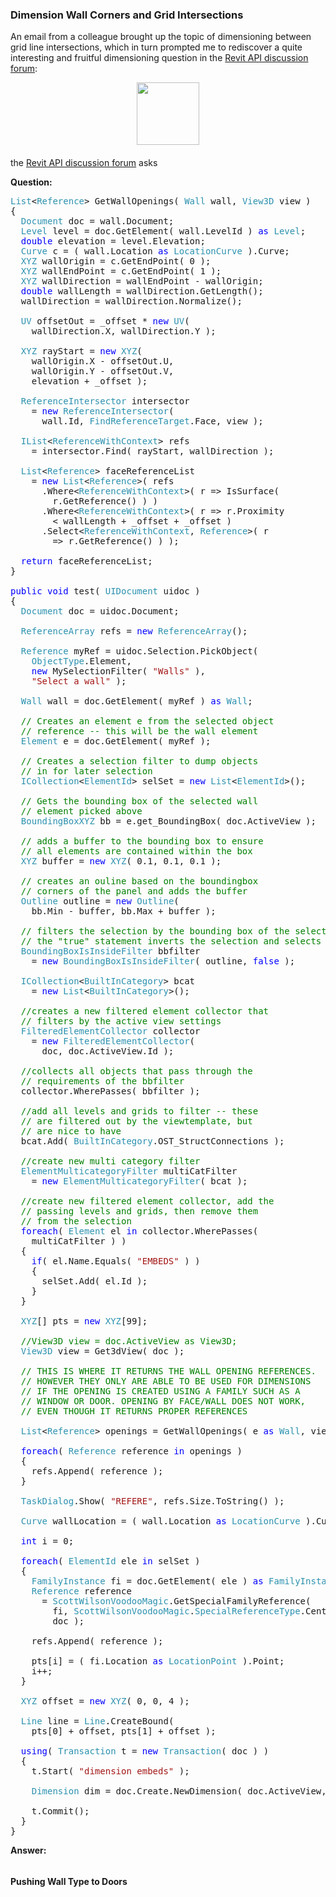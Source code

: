 <head>
<meta http-equiv="Content-Type" content="text/html; charset=utf-8">
<link rel="stylesheet" type="text/css" href="bc.css">
<script src="https://cdn.rawgit.com/google/code-prettify/master/loader/run_prettify.js" type="text/javascript"></script>
</head>

<!---


 in the #RevitAPI @AutodeskForge @AutodeskRevit #bim #DynamoBim #ForgeDevCon 

&ndash; 
...

-->

### Dimension Wall Corners and Grid Intersections

An email from a colleague brought up the topic of dimensioning between grid line intersections, which in turn prompted me to rediscover a quite interesting and fruitful dimensioning question in 
the [Revit API discussion forum](http://forums.autodesk.com/t5/revit-api-forum/bd-p/160):



<center>
<img src="img/.png" alt="" width="100">
</center>

#### <a name="2"></a> 

the [Revit API discussion forum](http://forums.autodesk.com/t5/revit-api-forum/bd-p/160) asks 

**Question:** 

<pre class="code">
<span style="color:#2b91af;">List</span>&lt;<span style="color:#2b91af;">Reference</span>&gt;&nbsp;GetWallOpenings(&nbsp;<span style="color:#2b91af;">Wall</span>&nbsp;wall,&nbsp;<span style="color:#2b91af;">View3D</span>&nbsp;view&nbsp;)
{
&nbsp;&nbsp;<span style="color:#2b91af;">Document</span>&nbsp;doc&nbsp;=&nbsp;wall.Document;
&nbsp;&nbsp;<span style="color:#2b91af;">Level</span>&nbsp;level&nbsp;=&nbsp;doc.GetElement(&nbsp;wall.LevelId&nbsp;)&nbsp;<span style="color:blue;">as</span>&nbsp;<span style="color:#2b91af;">Level</span>;
&nbsp;&nbsp;<span style="color:blue;">double</span>&nbsp;elevation&nbsp;=&nbsp;level.Elevation;
&nbsp;&nbsp;<span style="color:#2b91af;">Curve</span>&nbsp;c&nbsp;=&nbsp;(&nbsp;wall.Location&nbsp;<span style="color:blue;">as</span>&nbsp;<span style="color:#2b91af;">LocationCurve</span>&nbsp;).Curve;
&nbsp;&nbsp;<span style="color:#2b91af;">XYZ</span>&nbsp;wallOrigin&nbsp;=&nbsp;c.GetEndPoint(&nbsp;0&nbsp;);
&nbsp;&nbsp;<span style="color:#2b91af;">XYZ</span>&nbsp;wallEndPoint&nbsp;=&nbsp;c.GetEndPoint(&nbsp;1&nbsp;);
&nbsp;&nbsp;<span style="color:#2b91af;">XYZ</span>&nbsp;wallDirection&nbsp;=&nbsp;wallEndPoint&nbsp;-&nbsp;wallOrigin;
&nbsp;&nbsp;<span style="color:blue;">double</span>&nbsp;wallLength&nbsp;=&nbsp;wallDirection.GetLength();
&nbsp;&nbsp;wallDirection&nbsp;=&nbsp;wallDirection.Normalize();
 
&nbsp;&nbsp;<span style="color:#2b91af;">UV</span>&nbsp;offsetOut&nbsp;=&nbsp;_offset&nbsp;*&nbsp;<span style="color:blue;">new</span>&nbsp;<span style="color:#2b91af;">UV</span>(&nbsp;
&nbsp;&nbsp;&nbsp;&nbsp;wallDirection.X,&nbsp;wallDirection.Y&nbsp;);
 
&nbsp;&nbsp;<span style="color:#2b91af;">XYZ</span>&nbsp;rayStart&nbsp;=&nbsp;<span style="color:blue;">new</span>&nbsp;<span style="color:#2b91af;">XYZ</span>(&nbsp;
&nbsp;&nbsp;&nbsp;&nbsp;wallOrigin.X&nbsp;-&nbsp;offsetOut.U,&nbsp;
&nbsp;&nbsp;&nbsp;&nbsp;wallOrigin.Y&nbsp;-&nbsp;offsetOut.V,&nbsp;
&nbsp;&nbsp;&nbsp;&nbsp;elevation&nbsp;+&nbsp;_offset&nbsp;);
 
&nbsp;&nbsp;<span style="color:#2b91af;">ReferenceIntersector</span>&nbsp;intersector&nbsp;
&nbsp;&nbsp;&nbsp;&nbsp;=&nbsp;<span style="color:blue;">new</span>&nbsp;<span style="color:#2b91af;">ReferenceIntersector</span>(&nbsp;
&nbsp;&nbsp;&nbsp;&nbsp;&nbsp;&nbsp;wall.Id,&nbsp;<span style="color:#2b91af;">FindReferenceTarget</span>.Face,&nbsp;view&nbsp;);
 
&nbsp;&nbsp;<span style="color:#2b91af;">IList</span>&lt;<span style="color:#2b91af;">ReferenceWithContext</span>&gt;&nbsp;refs&nbsp;
&nbsp;&nbsp;&nbsp;&nbsp;=&nbsp;intersector.Find(&nbsp;rayStart,&nbsp;wallDirection&nbsp;);
 
&nbsp;&nbsp;<span style="color:#2b91af;">List</span>&lt;<span style="color:#2b91af;">Reference</span>&gt;&nbsp;faceReferenceList&nbsp;
&nbsp;&nbsp;&nbsp;&nbsp;=&nbsp;<span style="color:blue;">new</span>&nbsp;<span style="color:#2b91af;">List</span>&lt;<span style="color:#2b91af;">Reference</span>&gt;(&nbsp;refs
&nbsp;&nbsp;&nbsp;&nbsp;&nbsp;&nbsp;.Where&lt;<span style="color:#2b91af;">ReferenceWithContext</span>&gt;(&nbsp;r&nbsp;=&gt;&nbsp;IsSurface(
&nbsp;&nbsp;&nbsp;&nbsp;&nbsp;&nbsp;&nbsp;&nbsp;r.GetReference()&nbsp;)&nbsp;)
&nbsp;&nbsp;&nbsp;&nbsp;&nbsp;&nbsp;.Where&lt;<span style="color:#2b91af;">ReferenceWithContext</span>&gt;(&nbsp;r&nbsp;=&gt;&nbsp;r.Proximity
&nbsp;&nbsp;&nbsp;&nbsp;&nbsp;&nbsp;&nbsp;&nbsp;&lt;&nbsp;wallLength&nbsp;+&nbsp;_offset&nbsp;+&nbsp;_offset&nbsp;)
&nbsp;&nbsp;&nbsp;&nbsp;&nbsp;&nbsp;.Select&lt;<span style="color:#2b91af;">ReferenceWithContext</span>,&nbsp;<span style="color:#2b91af;">Reference</span>&gt;(&nbsp;r
&nbsp;&nbsp;&nbsp;&nbsp;&nbsp;&nbsp;&nbsp;&nbsp;=&gt;&nbsp;r.GetReference()&nbsp;)&nbsp;);
 
&nbsp;&nbsp;<span style="color:blue;">return</span>&nbsp;faceReferenceList;
}
 
<span style="color:blue;">public</span>&nbsp;<span style="color:blue;">void</span>&nbsp;test(&nbsp;<span style="color:#2b91af;">UIDocument</span>&nbsp;uidoc&nbsp;)
{
&nbsp;&nbsp;<span style="color:#2b91af;">Document</span>&nbsp;doc&nbsp;=&nbsp;uidoc.Document;
 
&nbsp;&nbsp;<span style="color:#2b91af;">ReferenceArray</span>&nbsp;refs&nbsp;=&nbsp;<span style="color:blue;">new</span>&nbsp;<span style="color:#2b91af;">ReferenceArray</span>();
 
&nbsp;&nbsp;<span style="color:#2b91af;">Reference</span>&nbsp;myRef&nbsp;=&nbsp;uidoc.Selection.PickObject(&nbsp;
&nbsp;&nbsp;&nbsp;&nbsp;<span style="color:#2b91af;">ObjectType</span>.Element,&nbsp;
&nbsp;&nbsp;&nbsp;&nbsp;<span style="color:blue;">new</span>&nbsp;MySelectionFilter(&nbsp;<span style="color:#a31515;">&quot;Walls&quot;</span>&nbsp;),&nbsp;
&nbsp;&nbsp;&nbsp;&nbsp;<span style="color:#a31515;">&quot;Select&nbsp;a&nbsp;wall&quot;</span>&nbsp;);
 
&nbsp;&nbsp;<span style="color:#2b91af;">Wall</span>&nbsp;wall&nbsp;=&nbsp;doc.GetElement(&nbsp;myRef&nbsp;)&nbsp;<span style="color:blue;">as</span>&nbsp;<span style="color:#2b91af;">Wall</span>;
 
&nbsp;&nbsp;<span style="color:green;">//&nbsp;Creates&nbsp;an&nbsp;element&nbsp;e&nbsp;from&nbsp;the&nbsp;selected&nbsp;object&nbsp;</span>
&nbsp;&nbsp;<span style="color:green;">//&nbsp;reference&nbsp;--&nbsp;this&nbsp;will&nbsp;be&nbsp;the&nbsp;wall&nbsp;element</span>
&nbsp;&nbsp;<span style="color:#2b91af;">Element</span>&nbsp;e&nbsp;=&nbsp;doc.GetElement(&nbsp;myRef&nbsp;);
 
&nbsp;&nbsp;<span style="color:green;">//&nbsp;Creates&nbsp;a&nbsp;selection&nbsp;filter&nbsp;to&nbsp;dump&nbsp;objects&nbsp;</span>
&nbsp;&nbsp;<span style="color:green;">//&nbsp;in&nbsp;for&nbsp;later&nbsp;selection</span>
&nbsp;&nbsp;<span style="color:#2b91af;">ICollection</span>&lt;<span style="color:#2b91af;">ElementId</span>&gt;&nbsp;selSet&nbsp;=&nbsp;<span style="color:blue;">new</span>&nbsp;<span style="color:#2b91af;">List</span>&lt;<span style="color:#2b91af;">ElementId</span>&gt;();
 
&nbsp;&nbsp;<span style="color:green;">//&nbsp;Gets&nbsp;the&nbsp;bounding&nbsp;box&nbsp;of&nbsp;the&nbsp;selected&nbsp;wall&nbsp;</span>
&nbsp;&nbsp;<span style="color:green;">//&nbsp;element&nbsp;picked&nbsp;above</span>
&nbsp;&nbsp;<span style="color:#2b91af;">BoundingBoxXYZ</span>&nbsp;bb&nbsp;=&nbsp;e.get_BoundingBox(&nbsp;doc.ActiveView&nbsp;);
 
&nbsp;&nbsp;<span style="color:green;">//&nbsp;adds&nbsp;a&nbsp;buffer&nbsp;to&nbsp;the&nbsp;bounding&nbsp;box&nbsp;to&nbsp;ensure&nbsp;</span>
&nbsp;&nbsp;<span style="color:green;">//&nbsp;all&nbsp;elements&nbsp;are&nbsp;contained&nbsp;within&nbsp;the&nbsp;box</span>
&nbsp;&nbsp;<span style="color:#2b91af;">XYZ</span>&nbsp;buffer&nbsp;=&nbsp;<span style="color:blue;">new</span>&nbsp;<span style="color:#2b91af;">XYZ</span>(&nbsp;0.1,&nbsp;0.1,&nbsp;0.1&nbsp;);
 
&nbsp;&nbsp;<span style="color:green;">//&nbsp;creates&nbsp;an&nbsp;ouline&nbsp;based&nbsp;on&nbsp;the&nbsp;boundingbox&nbsp;</span>
&nbsp;&nbsp;<span style="color:green;">//&nbsp;corners&nbsp;of&nbsp;the&nbsp;panel&nbsp;and&nbsp;adds&nbsp;the&nbsp;buffer</span>
&nbsp;&nbsp;<span style="color:#2b91af;">Outline</span>&nbsp;outline&nbsp;=&nbsp;<span style="color:blue;">new</span>&nbsp;<span style="color:#2b91af;">Outline</span>(&nbsp;
&nbsp;&nbsp;&nbsp;&nbsp;bb.Min&nbsp;-&nbsp;buffer,&nbsp;bb.Max&nbsp;+&nbsp;buffer&nbsp;);
 
&nbsp;&nbsp;<span style="color:green;">//&nbsp;filters&nbsp;the&nbsp;selection&nbsp;by&nbsp;the&nbsp;bounding&nbsp;box&nbsp;of&nbsp;the&nbsp;selected&nbsp;object</span>
&nbsp;&nbsp;<span style="color:green;">//&nbsp;the&nbsp;&quot;true&quot;&nbsp;statement&nbsp;inverts&nbsp;the&nbsp;selection&nbsp;and&nbsp;selects&nbsp;all&nbsp;other&nbsp;objects</span>
&nbsp;&nbsp;<span style="color:#2b91af;">BoundingBoxIsInsideFilter</span>&nbsp;bbfilter&nbsp;
&nbsp;&nbsp;&nbsp;&nbsp;=&nbsp;<span style="color:blue;">new</span>&nbsp;<span style="color:#2b91af;">BoundingBoxIsInsideFilter</span>(&nbsp;outline,&nbsp;<span style="color:blue;">false</span>&nbsp;);
 
&nbsp;&nbsp;<span style="color:#2b91af;">ICollection</span>&lt;<span style="color:#2b91af;">BuiltInCategory</span>&gt;&nbsp;bcat&nbsp;
&nbsp;&nbsp;&nbsp;&nbsp;=&nbsp;<span style="color:blue;">new</span>&nbsp;<span style="color:#2b91af;">List</span>&lt;<span style="color:#2b91af;">BuiltInCategory</span>&gt;();
 
&nbsp;&nbsp;<span style="color:green;">//creates&nbsp;a&nbsp;new&nbsp;filtered&nbsp;element&nbsp;collector&nbsp;that&nbsp;</span>
&nbsp;&nbsp;<span style="color:green;">//&nbsp;filters&nbsp;by&nbsp;the&nbsp;active&nbsp;view&nbsp;settings</span>
&nbsp;&nbsp;<span style="color:#2b91af;">FilteredElementCollector</span>&nbsp;collector&nbsp;
&nbsp;&nbsp;&nbsp;&nbsp;=&nbsp;<span style="color:blue;">new</span>&nbsp;<span style="color:#2b91af;">FilteredElementCollector</span>(&nbsp;
&nbsp;&nbsp;&nbsp;&nbsp;&nbsp;&nbsp;doc,&nbsp;doc.ActiveView.Id&nbsp;);
 
&nbsp;&nbsp;<span style="color:green;">//collects&nbsp;all&nbsp;objects&nbsp;that&nbsp;pass&nbsp;through&nbsp;the&nbsp;</span>
&nbsp;&nbsp;<span style="color:green;">//&nbsp;requirements&nbsp;of&nbsp;the&nbsp;bbfilter</span>
&nbsp;&nbsp;collector.WherePasses(&nbsp;bbfilter&nbsp;);
 
&nbsp;&nbsp;<span style="color:green;">//add&nbsp;all&nbsp;levels&nbsp;and&nbsp;grids&nbsp;to&nbsp;filter&nbsp;--&nbsp;these&nbsp;</span>
&nbsp;&nbsp;<span style="color:green;">//&nbsp;are&nbsp;filtered&nbsp;out&nbsp;by&nbsp;the&nbsp;viewtemplate,&nbsp;but&nbsp;</span>
&nbsp;&nbsp;<span style="color:green;">//&nbsp;are&nbsp;nice&nbsp;to&nbsp;have</span>
&nbsp;&nbsp;bcat.Add(&nbsp;<span style="color:#2b91af;">BuiltInCategory</span>.OST_StructConnections&nbsp;);
 
&nbsp;&nbsp;<span style="color:green;">//create&nbsp;new&nbsp;multi&nbsp;category&nbsp;filter</span>
&nbsp;&nbsp;<span style="color:#2b91af;">ElementMulticategoryFilter</span>&nbsp;multiCatFilter&nbsp;
&nbsp;&nbsp;&nbsp;&nbsp;=&nbsp;<span style="color:blue;">new</span>&nbsp;<span style="color:#2b91af;">ElementMulticategoryFilter</span>(&nbsp;bcat&nbsp;);
 
&nbsp;&nbsp;<span style="color:green;">//create&nbsp;new&nbsp;filtered&nbsp;element&nbsp;collector,&nbsp;add&nbsp;the&nbsp;</span>
&nbsp;&nbsp;<span style="color:green;">//&nbsp;passing&nbsp;levels&nbsp;and&nbsp;grids,&nbsp;then&nbsp;remove&nbsp;them&nbsp;</span>
&nbsp;&nbsp;<span style="color:green;">//&nbsp;from&nbsp;the&nbsp;selection</span>
&nbsp;&nbsp;<span style="color:blue;">foreach</span>(&nbsp;<span style="color:#2b91af;">Element</span>&nbsp;el&nbsp;<span style="color:blue;">in</span>&nbsp;collector.WherePasses(&nbsp;
&nbsp;&nbsp;&nbsp;&nbsp;multiCatFilter&nbsp;)&nbsp;)
&nbsp;&nbsp;{
&nbsp;&nbsp;&nbsp;&nbsp;<span style="color:blue;">if</span>(&nbsp;el.Name.Equals(&nbsp;<span style="color:#a31515;">&quot;EMBEDS&quot;</span>&nbsp;)&nbsp;)
&nbsp;&nbsp;&nbsp;&nbsp;{
&nbsp;&nbsp;&nbsp;&nbsp;&nbsp;&nbsp;selSet.Add(&nbsp;el.Id&nbsp;);
&nbsp;&nbsp;&nbsp;&nbsp;}
&nbsp;&nbsp;}
 
&nbsp;&nbsp;<span style="color:#2b91af;">XYZ</span>[]&nbsp;pts&nbsp;=&nbsp;<span style="color:blue;">new</span>&nbsp;<span style="color:#2b91af;">XYZ</span>[99];
 
&nbsp;&nbsp;<span style="color:green;">//View3D&nbsp;view&nbsp;=&nbsp;doc.ActiveView&nbsp;as&nbsp;View3D;</span>
&nbsp;&nbsp;<span style="color:#2b91af;">View3D</span>&nbsp;view&nbsp;=&nbsp;Get3dView(&nbsp;doc&nbsp;);
 
&nbsp;&nbsp;<span style="color:green;">//&nbsp;THIS&nbsp;IS&nbsp;WHERE&nbsp;IT&nbsp;RETURNS&nbsp;THE&nbsp;WALL&nbsp;OPENING&nbsp;REFERENCES.&nbsp;&nbsp;</span>
&nbsp;&nbsp;<span style="color:green;">//&nbsp;HOWEVER&nbsp;THEY&nbsp;ONLY&nbsp;ARE&nbsp;ABLE&nbsp;TO&nbsp;BE&nbsp;USED&nbsp;FOR&nbsp;DIMENSIONS&nbsp;</span>
&nbsp;&nbsp;<span style="color:green;">//&nbsp;IF&nbsp;THE&nbsp;OPENING&nbsp;IS&nbsp;CREATED&nbsp;USING&nbsp;A&nbsp;FAMILY&nbsp;SUCH&nbsp;AS&nbsp;A&nbsp;</span>
&nbsp;&nbsp;<span style="color:green;">//&nbsp;WINDOW&nbsp;OR&nbsp;DOOR.&nbsp;OPENING&nbsp;BY&nbsp;FACE/WALL&nbsp;DOES&nbsp;NOT&nbsp;WORK,&nbsp;</span>
&nbsp;&nbsp;<span style="color:green;">//&nbsp;EVEN&nbsp;THOUGH&nbsp;IT&nbsp;RETURNS&nbsp;PROPER&nbsp;REFERENCES</span>
 
&nbsp;&nbsp;<span style="color:#2b91af;">List</span>&lt;<span style="color:#2b91af;">Reference</span>&gt;&nbsp;openings&nbsp;=&nbsp;GetWallOpenings(&nbsp;e&nbsp;<span style="color:blue;">as</span>&nbsp;<span style="color:#2b91af;">Wall</span>,&nbsp;view&nbsp;);
 
&nbsp;&nbsp;<span style="color:blue;">foreach</span>(&nbsp;<span style="color:#2b91af;">Reference</span>&nbsp;reference&nbsp;<span style="color:blue;">in</span>&nbsp;openings&nbsp;)
&nbsp;&nbsp;{
&nbsp;&nbsp;&nbsp;&nbsp;refs.Append(&nbsp;reference&nbsp;);
&nbsp;&nbsp;}
 
&nbsp;&nbsp;<span style="color:#2b91af;">TaskDialog</span>.Show(&nbsp;<span style="color:#a31515;">&quot;REFERE&quot;</span>,&nbsp;refs.Size.ToString()&nbsp;);
 
&nbsp;&nbsp;<span style="color:#2b91af;">Curve</span>&nbsp;wallLocation&nbsp;=&nbsp;(&nbsp;wall.Location&nbsp;<span style="color:blue;">as</span>&nbsp;<span style="color:#2b91af;">LocationCurve</span>&nbsp;).Curve;
 
&nbsp;&nbsp;<span style="color:blue;">int</span>&nbsp;i&nbsp;=&nbsp;0;
 
&nbsp;&nbsp;<span style="color:blue;">foreach</span>(&nbsp;<span style="color:#2b91af;">ElementId</span>&nbsp;ele&nbsp;<span style="color:blue;">in</span>&nbsp;selSet&nbsp;)
&nbsp;&nbsp;{
&nbsp;&nbsp;&nbsp;&nbsp;<span style="color:#2b91af;">FamilyInstance</span>&nbsp;fi&nbsp;=&nbsp;doc.GetElement(&nbsp;ele&nbsp;)&nbsp;<span style="color:blue;">as</span>&nbsp;<span style="color:#2b91af;">FamilyInstance</span>;
&nbsp;&nbsp;&nbsp;&nbsp;<span style="color:#2b91af;">Reference</span>&nbsp;reference&nbsp;
&nbsp;&nbsp;&nbsp;&nbsp;&nbsp;&nbsp;=&nbsp;<span style="color:#2b91af;">ScottWilsonVoodooMagic</span>.GetSpecialFamilyReference(&nbsp;
&nbsp;&nbsp;&nbsp;&nbsp;&nbsp;&nbsp;&nbsp;&nbsp;fi,&nbsp;<span style="color:#2b91af;">ScottWilsonVoodooMagic</span>.<span style="color:#2b91af;">SpecialReferenceType</span>.CenterLR,&nbsp;
&nbsp;&nbsp;&nbsp;&nbsp;&nbsp;&nbsp;&nbsp;&nbsp;doc&nbsp;);
 
&nbsp;&nbsp;&nbsp;&nbsp;refs.Append(&nbsp;reference&nbsp;);
 
&nbsp;&nbsp;&nbsp;&nbsp;pts[i]&nbsp;=&nbsp;(&nbsp;fi.Location&nbsp;<span style="color:blue;">as</span>&nbsp;<span style="color:#2b91af;">LocationPoint</span>&nbsp;).Point;
&nbsp;&nbsp;&nbsp;&nbsp;i++;
&nbsp;&nbsp;}
 
&nbsp;&nbsp;<span style="color:#2b91af;">XYZ</span>&nbsp;offset&nbsp;=&nbsp;<span style="color:blue;">new</span>&nbsp;<span style="color:#2b91af;">XYZ</span>(&nbsp;0,&nbsp;0,&nbsp;4&nbsp;);
 
&nbsp;&nbsp;<span style="color:#2b91af;">Line</span>&nbsp;line&nbsp;=&nbsp;<span style="color:#2b91af;">Line</span>.CreateBound(&nbsp;
&nbsp;&nbsp;&nbsp;&nbsp;pts[0]&nbsp;+&nbsp;offset,&nbsp;pts[1]&nbsp;+&nbsp;offset&nbsp;);
 
&nbsp;&nbsp;<span style="color:blue;">using</span>(&nbsp;<span style="color:#2b91af;">Transaction</span>&nbsp;t&nbsp;=&nbsp;<span style="color:blue;">new</span>&nbsp;<span style="color:#2b91af;">Transaction</span>(&nbsp;doc&nbsp;)&nbsp;)
&nbsp;&nbsp;{
&nbsp;&nbsp;&nbsp;&nbsp;t.Start(&nbsp;<span style="color:#a31515;">&quot;dimension&nbsp;embeds&quot;</span>&nbsp;);
 
&nbsp;&nbsp;&nbsp;&nbsp;<span style="color:#2b91af;">Dimension</span>&nbsp;dim&nbsp;=&nbsp;doc.Create.NewDimension(&nbsp;doc.ActiveView,&nbsp;line,&nbsp;refs&nbsp;);
 
&nbsp;&nbsp;&nbsp;&nbsp;t.Commit();
&nbsp;&nbsp;}
}
</pre>

**Answer:**

<pre class="code">
</pre>


#### <a name="3"></a> Pushing Wall Type to Doors

